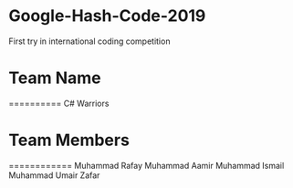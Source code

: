 # Google-Hash-Code-2019
First try in international coding competition

# Team Name
==========
C# Warriors

# Team Members
============
Muhammad Rafay
Muhammad Aamir
Muhammad Ismail
Muhammad Umair Zafar
